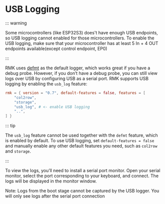 # USB Logging

::: warning

Some microcontrollers (like ESP32S3) does't have enough USB endpoints, so USB logging cannot enabled for those microcontrollers. To enable the USB logging, make sure that your microcontroller has at least 5 In + 4 OUT endpoints available(except control endpoint, EP0)

:::

RMK uses [defmt](https://defmt.ferrous-systems.com) as the default logger, which works great if you have a debug probe. However, if you don’t have a debug probe, you can still view logs over USB by configuring USB as a serial port. RMK supports USB logging by enabling the `usb_log` feature:

```toml
rmk = { version = "0.7", default-features = false, features = [
    "col2row",
    "storage",
    "usb_log", # <- enable USB logging
    "..",
] }
```

::: tip

The `usb_log` feature cannot be used together with the `defmt` feature, which is enabled by default. To use USB logging, set `default-features = false` and manually enable any other default features you need, such as `col2row` and `storage`.

:::

To view the logs, you’ll need to install a serial port monitor. Open your serial monitor, select the port corresponding to your keyboard, and connect. The logs will be displayed in the monitor window.

Note: Logs from the boot stage cannot be captured by the USB logger. You will only see logs after the serial port connection
